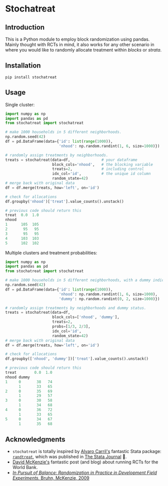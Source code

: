 # Stochatreat
## Introduction
This is a Python module to employ block randomization using pandas. Mainly thought with RCTs in mind, it also works for any other scenario in where you would like to randomly allocate treatment within *blocks* or *strata*.

## Installation
```
pip install stochatreat
```

## Usage
Single cluster:
```python
import numpy as np
import pandas as pd
from stochatreat import stochatreat

# make 1000 households in 5 different neighborhoods.
np.random.seed(42)
df = pd.DataFrame(data={'id': list(range(1000)),
                        'nhood': np.random.randint(1, 6, size=1000)})

# randomly assign treatments by neighborhoods.
treats = stochatreat(data=df,              # your dataframe
                     block_cols='nhood',   # the blocking variable
                     treats=2,             # including control
                     idx_col='id',         # the unique id column
                     random_state=42)
# merge back with original data
df = df.merge(treats, how='left', on='id')

# check for allocations
df.groupby('nhood')['treat'].value_counts().unstack()

# previous code should return this
treat  0.0  1.0
nhood          
1      105  105
2       95   95
3       95   95
4      103  103
5      102  102
```

Multiple clusters and treatment probabilities:
```python
import numpy as np
import pandas as pd
from stochatreat import stochatreat

# make 1000 households in 5 different neighborhoods, with a dummy indicator
np.random.seed(42)
df = pd.DataFrame(data={'id': list(range(1000)),
                        'nhood': np.random.randint(1, 6, size=1000),
                        'dummy': np.random.randint(0, 2, size=1000)})

# randomly assign treatments by neighborhoods and dummy status.
treats = stochatreat(data=df,
                     block_cols=['nhood', 'dummy'],
                     treats=2,
                     probs=[1/3, 2/3],
                     idx_col='id',
                     random_state=42)
# merge back with original data
df = df.merge(treats, how='left', on='id')

# check for allocations
df.groupby(['nhood', 'dummy'])['treat'].value_counts().unstack()

# previous code should return this
treat        0.0  1.0
nhood dummy          
1     0       38   74
      1       33   65
2     0       35   69
      1       29   57
3     0       30   58
      1       34   68
4     0       36   72
      1       33   65
5     0       34   67
      1       35   68
```

## Acknowledgments
- `stochatreat` is totally inspired by [Alvaro Carril's](https://acarril.github.io/) fantastic Stata package: [`randtreat`](https://acarril.github.io/posts/randtreat), which was published in [The Stata Journal](https://www.stata-journal.com/article.html?article=st0490) :trumpet:.
- [David McKenzie's](http://blogs.worldbank.org/impactevaluations/tools-of-the-trade-doing-stratified-randomization-with-uneven-numbers-in-some-strata) fantastic post (and blog) about running RCTs for the World Bank.
- [*In Pursuit of Balance: Randomization in Practice in Development Field Experiments.* Bruhn, McKenzie, 2009](https://www.aeaweb.org/articles?id=10.1257/app.1.4.200)

